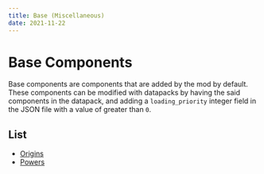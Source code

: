 ```yaml
---
title: Base (Miscellaneous)
date: 2021-11-22
---
```


# Base Components

Base components are components that are added by the mod by default. These components can be modified with datapacks by having the said components in the datapack, and adding a `loading_priority` integer field in the JSON file with a value of greater than `0`.

## List

*   [Origins](base/origins.md)
*   [Powers](base/powers.md)